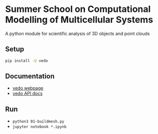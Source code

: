 # Summer School on Computational Modelling of Multicellular Systems

A python module for scientific analysis of 3D objects and point clouds


## Setup
```sh
pip install -U vedo
```

## Documentation
- [vedo webpage](https://vedo.embl.es/)
- [vedo API docs](https://vedo.embl.es/docs/)

## Run
- `python3 01-buildmesh.py`
- `jupyter notebook *.ipynb`
